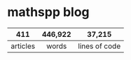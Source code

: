 # mathspp blog

<table class="stats-table">
    <thead>
        <tr>
            <th style="text-align: center;">411</th>
            <th style="text-align: center;">446,922</th>
            <th style="text-align: center;">37,215</th>
        </tr>
    </thead>
    <tbody>
        <tr>
            <td style="text-align: center;">articles</td>
            <td style="text-align: center;">words</td>
            <td style="text-align: center;">lines of code</td>
        </tr>
    </tbody>
</table>